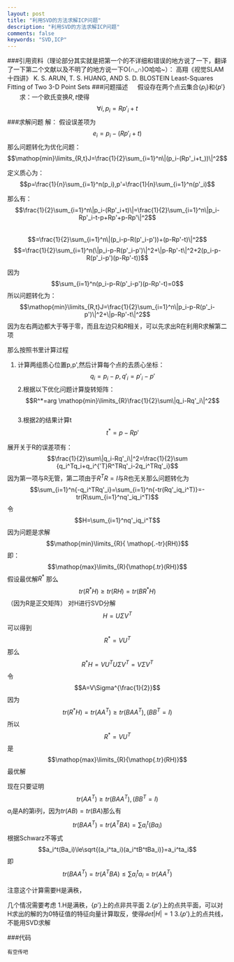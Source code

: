 ```yaml
---
layout: post
title: "利用SVD的方法求解ICP问题"
description: "利用SVD的方法求解ICP问题"
comments: false
keywords: "SVD,ICP"
---
```



###引用资料（理论部分其实就是把第一个的不详细和错误的地方说了一下，翻译了一下第二个文献以及不明了的地方说一下O(∩_∩)O哈哈~）：
高翔《视觉SLAM十四讲》
K. S. ARUN, T. S. HUANG, AND S. D. BLOSTEIN
   Least-Squares Fitting of Two 3-D Point Sets 
###问题描述
&emsp; 假设存在两个点云集合$\{p_i\}$和$\{p'\}$
&emsp;&emsp;求：一个欧氏变换$R,t$使得
&emsp;&emsp;&emsp;&emsp;$$\forall {i,p_i}=Rp'_i+t$$
###求解问题
解：
假设误差项为
&emsp;&emsp;$$e_i=p_i-(Rp'_i+t)$$
那么问题转化为优化问题：
&emsp;&emsp;$$\mathop{min}\limits_{R,t}J=\frac{1}{2}\sum_{i=1}^n\|(p_i-(Rp'_i+t_))\|^2$$

定义质心为：
$$p=\frac{1}{n}\sum_{i=1}^n(p_i),p'=\frac{1}{n}\sum_{i=1}^n(p'_i)$$

那么有：
$$\frac{1}{2}\sum_{i=1}^n\|p_i-(Rp'_i+t)\|=\frac{1}{2}\sum_{i=1}^n\|p_i-Rp'_i-t-p+Rp'+p-Rp'\|^2$$
&emsp;$$=\frac{1}{2}\sum_{i=1}^n\|(p_i-p-R(p'_i-p'))+(p-Rp'-t)\|^2$$
$$=\frac{1}{2}\sum_{i=1}^n(\|p_i-p-R(p'_i-p')\|^2+\|p-Rp'-t\|^2+2(p_i-p-R(p'_i-p')(p-Rp'-t))$$


因为
$$\sum_{i=1}^n(p_i-p-R(p'_i-p')(p-Rp'-t)=0$$
所以问题转化为：
$$\mathop{min}\limits_{R,t}J=\frac{1}{2}\sum_{i=1}^n\|p_i-p-R(p'_i-p')\|^2+\|p-Rp'-t\|^2$$
因为左右两边都大于等于零，而且左边只和$R$相关，可以先求出R在利用R求解第二项

那么按照书里计算过程
>>
1.  计算两组质心位置p,p',然后计算每个点的去质心坐标：
                     $$q_i=p_i-p,q'_i=p'_i-p'$$
2.根据以下优化问题计算旋转矩阵：
$$R^*=arg \mathop{min}\limits_{R}\frac{1}{2}\sum\|q_i-Rq'_i\|^2$$          
3.根据2的结果计算t
$$t^*=p-Rp'$$


展开关于R的误差项有：
$$\frac{1}{2}\sum\|q_i-Rq'_i\|^2=\frac{1}{2}\sum {q_i^Tq_i+q_i^{'T}R^TRq'_i-2q_i^TRq'_i}$$
因为第一项与R无管，第二项由于$R^TR=I$与R也无关那么问题转化为
$$\sum_{i=1}^n{-q_i^TRq'_i}=\sum_{i=1}^n{-tr(Rq'_iq_i^T)}=-tr(R\sum_{i=1}^nq'_iq_i^T)$$
令
   $$H=\sum_{i=1}^nq'_iq_i^T$$
   因为问题是求解
           $$\mathop{min}\limits_{R}{ \mathop{.-tr}(RH)}$$
          即：
          $$\mathop{max}\limits_{R}{\mathop{.tr}(RH)}$$
        假设最优解$R^*$
        那么
        $$tr(R^*H)\ge tr(RH)=tr(BR^*H)$$（因为R是正交矩阵）
        对H进行SVD分解
        $$H=U\Sigma V^T$$
        可以得到
        $$R^*=VU^T$$
        那么
        $$R^*H=VU^TU\Sigma V^T=V\Sigma V^T$$
        令$$A=V\Sigma^{\frac{1}{2}}$$
        因为
        $$tr(R^*H)=tr(AA^T)\ge tr(BAA^T),(BB^T=I)$$
        所以
        $$R^*=VU^T$$是
         $$\mathop{max}\limits_{R}{\mathop{.tr}(RH)}$$
        最优解

现在只要证明
$$tr(AA^T)\ge tr(BAA^T),(BB^T=I)$$
$a_i$是A的第i列，因为$tr(AB)=tr(BA)$那么有
$$tr(BAA^T)=tr(A^TBA)=\sum{a_i^t(Ba_i)}$$
根据Schwarz不等式
$$a_i^t(Ba_i)\le\sqrt{(a_i^ta_i)(a_i^tB^tBa_i)}=a_i^ta_i$$
即
$$tr(BAA^T)=tr(A^TBA)\le \sum{a_i^ta_i}=tr(AA^T)$$


注意这个计算需要H是满秩，
     

几个情况需要考虑
1.H是满秩，$\{p'\}$上的点非共平面
2.$\{p'\}$上的点共平面，可以对H求出的解的为0特征值的特征向量计算取反，使得$det|H|=1$
3.$\{p'\}$上的点共线，不能用SVD求解






###代码
```
有空传吧
```

          
        
        
